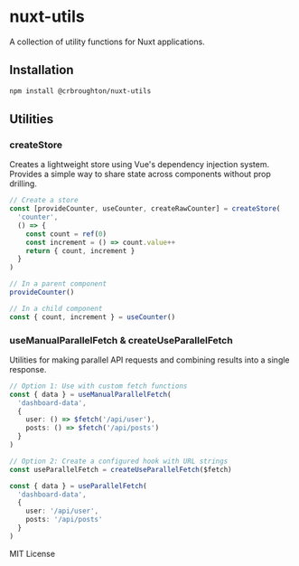 # nuxt-utils

A collection of utility functions for Nuxt applications.

## Installation

```bash
npm install @crbroughton/nuxt-utils
```

## Utilities

### createStore

Creates a lightweight store using Vue's dependency injection system. Provides a simple way to share state across components without prop drilling.

```typescript
// Create a store
const [provideCounter, useCounter, createRawCounter] = createStore(
  'counter',
  () => {
    const count = ref(0)
    const increment = () => count.value++
    return { count, increment }
  }
)

// In a parent component
provideCounter()

// In a child component
const { count, increment } = useCounter()
```

### useManualParallelFetch & createUseParallelFetch

Utilities for making parallel API requests and combining results into a single response.

```typescript
// Option 1: Use with custom fetch functions
const { data } = useManualParallelFetch(
  'dashboard-data',
  {
    user: () => $fetch('/api/user'),
    posts: () => $fetch('/api/posts')
  }
)

// Option 2: Create a configured hook with URL strings
const useParallelFetch = createUseParallelFetch($fetch)

const { data } = useParallelFetch(
  'dashboard-data',
  {
    user: '/api/user',
    posts: '/api/posts'
  }
)
```

MIT License